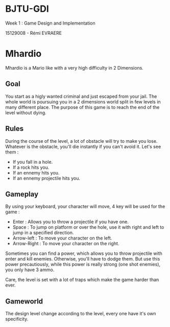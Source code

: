 # BJTU-GDI

Week 1 : Game Design and Implementation

15129008 - Rémi EVRAERE

# Mhardio

Mhardio is a Mario like with a very high difficulty in 2 Dimensions.

## Goal

You start as a higly wanted criminal and just escaped from your jail. The whole world is poursuing you in a 2 dimensions world split in few levels in many different place.
The purpose of this game is to reach the end of the level without dying.

## Rules

During the course of the level, a lot of obstacle will try to make you lose. Whatever is the obstacle, you'll die instantly if you can't avoid it. Let's see them :
- If you fall in a hole.
- If a rock hits you.
- If an ennemy hits you.
- If an ennemy projectile hits you.

## Gameplay

By using your keyboard, your character will move, 4 key will be used for the game : 
- Enter : Allows you to throw a projectile if you have one.
- Space : To jump on platform or over the hole, use it with right and left to jump in a specified direction.
- Arrow-left : To move your character on the left.
- Arrow-Right : To move your character on the right.

Sometimes you can find a power, which allows you to throw projectile with enter and kill enemies. Otherwise, you'll have to dodge them. But use this power precautiously, while this power is really strong (one shot enemies), you only have 3 ammo.

Care, the level is set with a lot of traps which make the game harder than ever.

## Gameworld

The design level change according to the level, every one have it's own specificity. 
